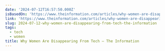 ```yaml
---
date: '2024-07-12T16:57:50.000Z'
isBasedOn: 'https://www.theinformation.com/articles/why-women-are-disappearing-from-tech'
link: 'https://www.theinformation.com/articles/why-women-are-disappearing-from-tech'
slug: 2024-07-12-why-women-are-disappearing-from-tech-the-information
tags:
  - tech
  - women
title: Why Women Are Disappearing From Tech — The Information
---
```

 
